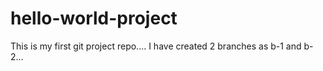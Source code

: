 # hello-world-project
This is my first git project repo....
I have created 2 branches as b-1 and b-2...
